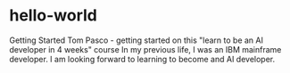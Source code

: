 # hello-world
Getting Started
Tom Pasco - getting started on this "learn to be an AI developer in 4 weeks"  course 
In my previous life, I was an IBM mainframe developer.  I am looking forward to learning to become and AI developer. 
